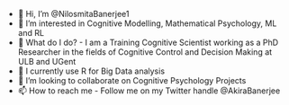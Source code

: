 - 👋 Hi, I’m @NilosmitaBanerjee1
- 👀 I’m interested in Cognitive Modelling, Mathematical Psychology, ML and RL
- 🌱  What do I do? - I am a Training Cognitive Scientist working as a PhD Researcher in the fields of Cognitive Control and Decision Making at ULB and UGent
- 🌱 I currently use R for Big Data analysis
- 💞️ I’m looking to collaborate on Cognitive Psychology Projects
- 📫 How to reach me - Follow me on my Twitter handle @AkiraBanerjee

<!---
NilosmitaBanerjee1/NilosmitaBanerjee1 is a ✨ special ✨ repository because its `README.md` (this file) appears on your GitHub profile.
You can click the Preview link to take a look at your changes.
--->
